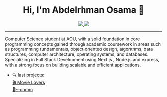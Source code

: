 <h1 align="center">Hi, I'm Abdelrhman Osama 👋</h1>

<p align="center">
  <a href="https://www.linkedin.com/in/abdelrhman-osama-mostafa-shawky-15417a344/">
    <img src="https://img.shields.io/badge/linkedin-0077B5?style=for-the-badge&logo=linkedin&logoColor=white" />
  </a>
  <a href="[https://instagram.com/[اسم_مستخدمك]](https://www.instagram.com/abdo_osama226/)">
    <img src="https://img.shields.io/badge/instagram-E4405F?style=for-the-badge&logo=instagram&logoColor=white" />
  </a>
</p>

---

Computer Science student at AOU, with a solid foundation in core programming concepts gained through academic coursework in areas such as programming fundamentals, object-oriented design, algorithms, data structures, computer architecture, operating systems, and databases. 
Specializing in Full Stack Development using Next.js , Node.js and express, with a strong focus on building scalable and efficient applications.

- 🔍 last projects:<br>
   <a href="https://movie-info-site-nine.vercel.app/">
   🎬 Movie Lovers
  </a><br>
     <a href="https://calm-imagination-production.up.railway.app/">
 🛒E-comm
  </a>


